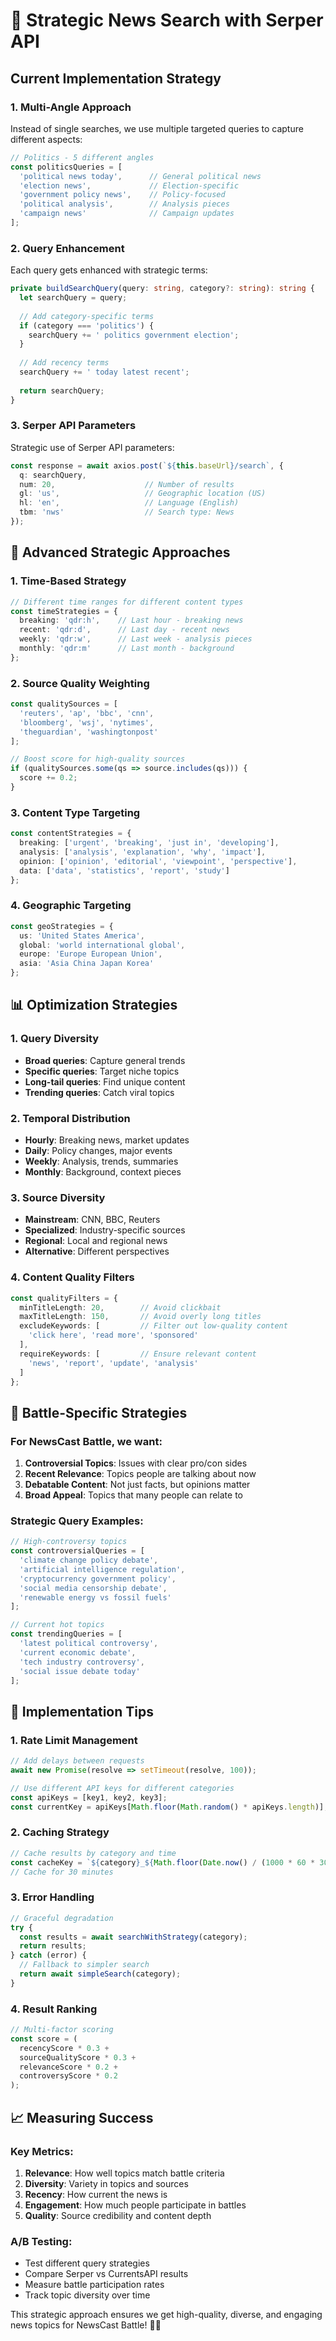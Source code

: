 # 🎯 Strategic News Search with Serper API

## Current Implementation Strategy

### 1. **Multi-Angle Approach**
Instead of single searches, we use multiple targeted queries to capture different aspects:

```typescript
// Politics - 5 different angles
const politicsQueries = [
  'political news today',      // General political news
  'election news',             // Election-specific
  'government policy news',    // Policy-focused
  'political analysis',        // Analysis pieces
  'campaign news'              // Campaign updates
];
```

### 2. **Query Enhancement**
Each query gets enhanced with strategic terms:

```typescript
private buildSearchQuery(query: string, category?: string): string {
  let searchQuery = query;
  
  // Add category-specific terms
  if (category === 'politics') {
    searchQuery += ' politics government election';
  }
  
  // Add recency terms
  searchQuery += ' today latest recent';
  
  return searchQuery;
}
```

### 3. **Serper API Parameters**
Strategic use of Serper API parameters:

```typescript
const response = await axios.post(`${this.baseUrl}/search`, {
  q: searchQuery,
  num: 20,                    // Number of results
  gl: 'us',                   // Geographic location (US)
  hl: 'en',                   // Language (English)
  tbm: 'nws'                  // Search type: News
});
```

## 🚀 Advanced Strategic Approaches

### **1. Time-Based Strategy**
```typescript
// Different time ranges for different content types
const timeStrategies = {
  breaking: 'qdr:h',    // Last hour - breaking news
  recent: 'qdr:d',      // Last day - recent news
  weekly: 'qdr:w',      // Last week - analysis pieces
  monthly: 'qdr:m'      // Last month - background
};
```

### **2. Source Quality Weighting**
```typescript
const qualitySources = [
  'reuters', 'ap', 'bbc', 'cnn', 
  'bloomberg', 'wsj', 'nytimes',
  'theguardian', 'washingtonpost'
];

// Boost score for high-quality sources
if (qualitySources.some(qs => source.includes(qs))) {
  score += 0.2;
}
```

### **3. Content Type Targeting**
```typescript
const contentStrategies = {
  breaking: ['urgent', 'breaking', 'just in', 'developing'],
  analysis: ['analysis', 'explanation', 'why', 'impact'],
  opinion: ['opinion', 'editorial', 'viewpoint', 'perspective'],
  data: ['data', 'statistics', 'report', 'study']
};
```

### **4. Geographic Targeting**
```typescript
const geoStrategies = {
  us: 'United States America',
  global: 'world international global',
  europe: 'Europe European Union',
  asia: 'Asia China Japan Korea'
};
```

## 📊 Optimization Strategies

### **1. Query Diversity**
- **Broad queries**: Capture general trends
- **Specific queries**: Target niche topics
- **Long-tail queries**: Find unique content
- **Trending queries**: Catch viral topics

### **2. Temporal Distribution**
- **Hourly**: Breaking news, market updates
- **Daily**: Policy changes, major events
- **Weekly**: Analysis, trends, summaries
- **Monthly**: Background, context pieces

### **3. Source Diversity**
- **Mainstream**: CNN, BBC, Reuters
- **Specialized**: Industry-specific sources
- **Regional**: Local and regional news
- **Alternative**: Different perspectives

### **4. Content Quality Filters**
```typescript
const qualityFilters = {
  minTitleLength: 20,        // Avoid clickbait
  maxTitleLength: 150,       // Avoid overly long titles
  excludeKeywords: [         // Filter out low-quality content
    'click here', 'read more', 'sponsored'
  ],
  requireKeywords: [         // Ensure relevant content
    'news', 'report', 'update', 'analysis'
  ]
};
```

## 🎯 Battle-Specific Strategies

### **For NewsCast Battle, we want:**

1. **Controversial Topics**: Issues with clear pro/con sides
2. **Recent Relevance**: Topics people are talking about now
3. **Debatable Content**: Not just facts, but opinions matter
4. **Broad Appeal**: Topics that many people can relate to

### **Strategic Query Examples:**

```typescript
// High-controversy topics
const controversialQueries = [
  'climate change policy debate',
  'artificial intelligence regulation',
  'cryptocurrency government policy',
  'social media censorship debate',
  'renewable energy vs fossil fuels'
];

// Current hot topics
const trendingQueries = [
  'latest political controversy',
  'current economic debate',
  'tech industry controversy',
  'social issue debate today'
];
```

## 🔧 Implementation Tips

### **1. Rate Limit Management**
```typescript
// Add delays between requests
await new Promise(resolve => setTimeout(resolve, 100));

// Use different API keys for different categories
const apiKeys = [key1, key2, key3];
const currentKey = apiKeys[Math.floor(Math.random() * apiKeys.length)];
```

### **2. Caching Strategy**
```typescript
// Cache results by category and time
const cacheKey = `${category}_${Math.floor(Date.now() / (1000 * 60 * 30))}`;
// Cache for 30 minutes
```

### **3. Error Handling**
```typescript
// Graceful degradation
try {
  const results = await searchWithStrategy(category);
  return results;
} catch (error) {
  // Fallback to simpler search
  return await simpleSearch(category);
}
```

### **4. Result Ranking**
```typescript
// Multi-factor scoring
const score = (
  recencyScore * 0.3 +
  sourceQualityScore * 0.3 +
  relevanceScore * 0.2 +
  controversyScore * 0.2
);
```

## 📈 Measuring Success

### **Key Metrics:**
1. **Relevance**: How well topics match battle criteria
2. **Diversity**: Variety in topics and sources
3. **Recency**: How current the news is
4. **Engagement**: How much people participate in battles
5. **Quality**: Source credibility and content depth

### **A/B Testing:**
- Test different query strategies
- Compare Serper vs CurrentsAPI results
- Measure battle participation rates
- Track topic diversity over time

This strategic approach ensures we get high-quality, diverse, and engaging news topics for NewsCast Battle! 🎯✨
